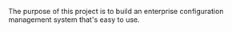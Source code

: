 The purpose of this project is to build an enterprise configuration management system that's easy to use.